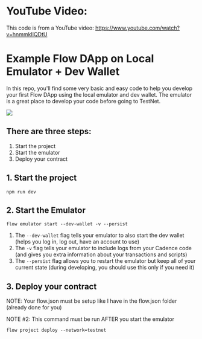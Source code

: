 # YouTube Video:

This code is from a YouTube video: https://www.youtube.com/watch?v=hnmmkIIQDtU

# Example Flow DApp on Local Emulator + Dev Wallet

In this repo, you'll find some very basic and easy code to help you develop your first Flow DApp using the local emulator and dev wallet. The emulator is a great place to develop your code before going to TestNet.

<img src="https://i.imgur.com/RIVDBgw.png" />

## There are three steps:
1. Start the project
2. Start the emulator
3. Deploy your contract

## 1. Start the project

`npm run dev`

## 2. Start the Emulator

`flow emulator start --dev-wallet -v --persist`

1. The `--dev-wallet` flag tells your emulator to also start the dev wallet (helps you log in, log out, have an account to use)
2. The `-v` flag tells your emulator to include logs from your Cadence code (and gives you extra information about your transactions and scripts)
3. The `--persist` flag allows you to restart the emulator but keep all of your current state (during developing, you should use this only if you need it)

## 3. Deploy your contract

NOTE: Your flow.json must be setup like I have in the flow.json folder (already done for you)

NOTE #2: This command must be run AFTER you start the emulator

`flow project deploy --network=testnet`